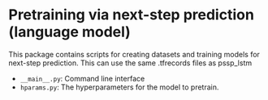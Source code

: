 # Pretraining via next-step prediction (language model)
This package contains scripts for creating datasets and training models for
next-step prediction. This can use the same .tfrecords files as pssp_lstm 

- `__main__.py`: Command line interface
- `hparams.py`: The hyperparameters for the model to pretrain.
